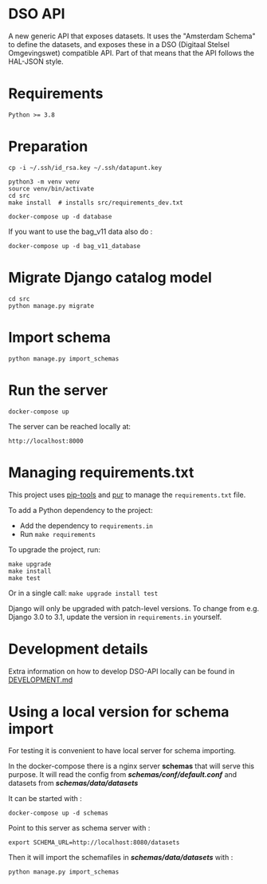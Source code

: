 # DSO API

A new generic API that exposes datasets.
It uses the "Amsterdam Schema" to define the datasets,
and exposes these in a DSO (Digitaal Stelsel Omgevingswet) compatible API.
Part of that means that the API follows the HAL-JSON style.

# Requirements

    Python >= 3.8

# Preparation

    cp -i ~/.ssh/id_rsa.key ~/.ssh/datapunt.key

    python3 -m venv venv
    source venv/bin/activate
    cd src
    make install  # installs src/requirements_dev.txt

    docker-compose up -d database

If you want to use the bag_v11 data also do :

    docker-compose up -d bag_v11_database

# Migrate Django catalog model

    cd src
    python manage.py migrate
    
# Import schema

    python manage.py import_schemas

# Run the server

    docker-compose up

The server can be reached locally at:

    http://localhost:8000


# Managing requirements.txt

This project uses [pip-tools](https://pypi.org/project/pip-tools/)
and [pur](https://pypi.org/project/pur/) to manage the `requirements.txt` file.

To add a Python dependency to the project:

* Add the dependency to `requirements.in`
* Run `make requirements`

To upgrade the project, run:

    make upgrade
    make install
    make test

Or in a single call: `make upgrade install test`

Django will only be upgraded with patch-level versions.
To change from e.g. Django 3.0 to 3.1, update the version in `requirements.in` yourself.

# Development details

Extra information on how to develop DSO-API locally can be found in [DEVELOPMENT.md](DEVELOPMENT)
    
# Using a local version for schema import

For testing it is convenient to have local server for schema importing.

In the docker-compose there is a nginx server **schemas** that will serve this purpose.
It will read the config from **_schemas/conf/default.conf_** and datasets from **_schemas/data/datasets_**

It can be started with :

    docker-compose up -d schemas

Point to this server as schema server with :

    export SCHEMA_URL=http://localhost:8080/datasets

Then it will import the schemafiles in **_schemas/data/datasets_** with :

    python manage.py import_schemas

